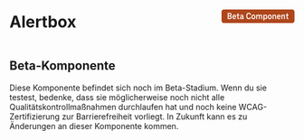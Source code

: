 <div style="display: inline-flex; align-items: center; justify-content: space-between; width: 100%;">
    <h1>Alertbox</h1>
    <img src="assets/beta.png" alt="Beta Component" />
</div>

## Beta-Komponente

Diese Komponente befindet sich noch im Beta-Stadium. Wenn du sie testest, bedenke, dass sie möglicherweise noch nicht alle Qualitätskontrollmaßnahmen durchlaufen hat und noch keine WCAG-Zertifizierung zur Barrierefreiheit vorliegt. In Zukunft kann es zu Änderungen an dieser Komponente kommen.
